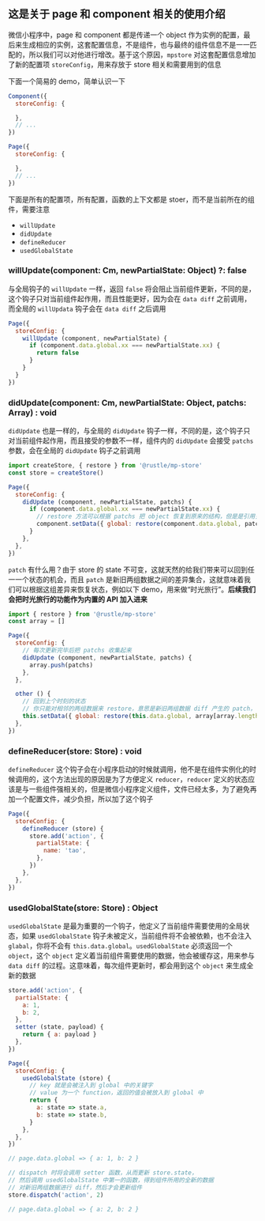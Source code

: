 ## 这是关于 page 和 component 相关的使用介绍
微信小程序中，page 和 component 都是传递一个 object 作为实例的配置，最后来生成相应的实例，这套配置信息，不是组件，也与最终的组件信息不是一一匹配的，所以我们可以对他进行增改。基于这个原因，`mpstore` 对这套配置信息增加了新的配置项 `storeConfig`，用来存放于 store 相关和需要用到的信息

下面一个简易的 demo，简单认识一下
```js
Component({
  storeConfig: {

  },
  // ...
})

Page({
  storeConfig: {

  },
  // ...
})
```

下面是所有的配置项，所有配置，函数的上下文都是 stoer，而不是当前所在的组件，需要注意
+ `willUpdate`
+ `didUpdate`
+ `defineReducer`
+ `usedGlobalState`

### willUpdate(component: Cm, newPartialState: Object) ?: false
与全局钩子的 `willUpdate` 一样，返回 `false` 将会阻止当前组件更新，不同的是，这个钩子只对当前组件起作用，而且性能更好，因为会在 `data diff` 之前调用，而全局的 `willUpdata` 钩子会在 `data diff` 之后调用
```js
Page({
  storeConfig: {
    willUpdate (component, newPartialState) {
      if (component.data.global.xx === newPartialState.xx) {
        return false
      }
    }
  }
})
```

### didUpdate(component: Cm, newPartialState: Object, patchs: Array<patch>) : void
`didUpdate` 也是一样的，与全局的 `didUpdate` 钩子一样，不同的是，这个钩子只对当前组件起作用，而且接受的参数不一样，组件内的 `didUpdate` 会接受 `patchs` 参数，会在全局的 `didUpdate` 钩子之前调用
```js
import createStore, { restore } from '@rustle/mp-store'
const store = createStore()

Page({
  storeConfig: {
    didUpdate (component, newPartialState, patchs) {
      if (component.data.global.xx === newPartialState.xx) {
        // restore 方法可以根据 patchs 把 object 恢复到原来的结构，但是是引用关系
        component.setData({ global: restore(component.data.global, patchs) })
      }
    },
  },
})
```

`patch` 有什么用？由于 store 的 state 不可变，这就天然的给我们带来可以回到任一一个状态的机会，而且 `patch` 是新旧两组数据之间的差异集合，这就意味着我们可以根据这组差异来恢复状态，例如以下 demo，用来做“时光旅行”。**后续我们会把时光旅行的功能作为内置的 API 加入进来**
```js
import { restore } from '@rustle/mp-store'
const array = []

Page({
  storeConfig: {
    // 每次更新完毕后把 patchs 收集起来
    didUpdate (component, newPartialState, patchs) {
      array.push(patchs)
    },
  },

  other () {
    // 回到上个时刻的状态
    // 你只能对相邻的两组数据来 restore，意思是新旧两组数据 diff 产生的 patch，你也只能根据这两组数据复原
    this.setData({ global: restore(this.data.global, array[array.length - 1], 'global') })
  },
})
```

### defineReducer(store: Store) : void
`defineReducer` 这个钩子会在小程序启动的时候就调用，他不是在组件实例化的时候调用的，这个方法出现的原因是为了方便定义 `reducer`，`reducer` 定义的状态应该是与一些组件强相关的，但是微信小程序定义组件，文件已经太多，为了避免再加一个配置文件，减少负担，所以加了这个钩子
```js
Page({
  storeConfig: {
    defineReducer (store) {
      store.add('action', {
        partialState: {
          name: 'tao',
        },
      })
    },
  },
})
```

### usedGlobalState(store: Store) : Object
`usedGlobalState` 是最为重要的一个钩子，他定义了当前组件需要使用的全局状态，如果 `usedGlobalState` 钩子未被定义，当前组件将不会被依赖，也不会注入 `glabal`，你将不会有 `this.data.global`。`usedGlobalState` 必须返回一个 `object`，这个 `object` 定义着当前组件需要使用的数据，他会被缓存这，用来参与 `data diff` 的过程。这意味着，每次组件更新时，都会用到这个 `object` 来生成全新的数据 
```js
store.add('action', {
  partialState: {
    a: 1,
    b: 2,
  },
  setter (state, payload) {
    return { a: payload }
  },
})

Page({
  storeConfig: {
    usedGlobalState (store) {
      // key 就是会被注入到 global 中的关键字
      // value 为一个 function，返回的值会被放入到 global 中
      return {
        a: state => state.a,
        b: state => state.b,
      }
    },
  },
})

// page.data.global => { a: 1, b: 2 }

// dispatch 时将会调用 setter 函数，从而更新 store.state，
// 然后调用 usedGlobalState 中第一的函数，得到组件所用的全新的数据
// 对新旧两组数据进行 diff，然后才会更新组件
store.dispatch('action', 2)

// page.data.global => { a: 2, b: 2 }
```